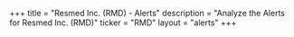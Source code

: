 +++
title = "Resmed Inc. (RMD) - Alerts"
description = "Analyze the Alerts for Resmed Inc. (RMD)"
ticker = "RMD"
layout = "alerts"
+++


